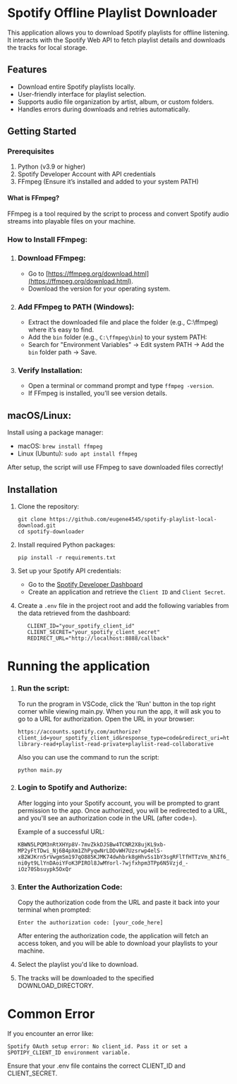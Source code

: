 # Spotify Offline Playlist Downloader
This application allows you to download Spotify playlists for offline listening.  It interacts with the Spotify Web API to fetch playlist details and downloads the tracks for local storage.


## Features
- Download entire Spotify playlists locally.
- User-friendly interface for playlist selection.
- Supports audio file organization by artist, album, or custom folders.
- Handles errors during downloads and retries automatically.

## Getting Started
### Prerequisites
1. Python (v3.9 or higher)
2. Spotify Developer Account with API credentials
3. FFmpeg (Ensure it’s installed and added to your system PATH)
#### What is FFmpeg?
FFmpeg is a tool required by the script to process and convert Spotify audio streams into playable files on your machine.
### How to Install FFmpeg:
1. ### Download FFmpeg:
   - Go to [https://ffmpeg.org/download.html](https://ffmpeg.org/download.html).
   - Download the version for your operating system.
2. ### Add FFmpeg to PATH (Windows):
   - Extract the downloaded file and place the folder (e.g., C:\ffmpeg) where it’s easy to find.
   - Add the `bin` folder (e.g., `C:\ffmpeg\bin`) to your system PATH:
   - Search for "Environment Variables" → Edit system PATH → Add the `bin` folder path → Save.
3. ### Verify Installation:
   - Open a terminal or command prompt and type `ffmpeg -version`.
   - If FFmpeg is installed, you’ll see version details.

## macOS/Linux:
Install using a package manager:
- macOS: `brew install ffmpeg`
- Linux (Ubuntu): `sudo apt install ffmpeg`

After setup, the script will use FFmpeg to save downloaded files correctly!

## Installation
1. Clone the repository:
   ```
   git clone https://github.com/eugene4545/spotify-playlist-local-download.git 
   cd spotify-downloader
   ```
2. Install required Python packages:
   ```
   pip install -r requirements.txt  
   ```
3. Set up your Spotify API credentials:
    - Go to the [Spotify Developer Dashboard](https://developer.spotify.com/dashboard)
    - Create an application and retrieve the `Client ID` and `Client Secret`.
   
4. Create a `.env` file in the project root and add the following variables from the data retrieved from the dashboard:
   ```
      CLIENT_ID="your_spotify_client_id"
      CLIENT_SECRET="your_spotify_client_secret"
      REDIRECT_URL="http://localhost:8888/callback"
   ```
# Running the application
1. ### Run the script:
   To run the program in VSCode, click the 'Run' button in the top right corner while viewing main.py.
   When you run the app, it will ask you to go to a URL for authorization. Open the URL in your browser:
   ```
   https://accounts.spotify.com/authorize?client_id=your_spotify_client_id&response_type=code&redirect_uri=http%3A%2F%2Flocalhost%3A8888%2Fcallback&scope=user-library-read+playlist-read-private+playlist-read-collaborative
   ```
   Also you can use the command to run the script:
   ```
   python main.py
   ```
   
3. ### Login to Spotify and Authorize:
   After logging into your Spotify account, you will be prompted to grant permission to the app. Once authorized, you will be redirected to a URL, and you'll see an authorization code in the URL (after code=).

   Example of a successful URL:
   ```
   KBWN5LPQM3nRtXHYp8V-7mvZkkDJSBw4TCNR2X8ujKL9xb-MP2yFtTDwi_Nj6B4pXm1ZhPyqwNrLDDvWH7Uzsrwp4elS-xB2WJKrn5rVwgmSm197qO885KJMK74dwhbrk8gHhvSs1bY3sgRFlTfHTTzVm_NhIf6_UqCmjAy5FoAjzmxIp5WvKht906ksi42cQKhO-ni0yt9LlYnDAoiYFoK3PIROl8JwMYorl-7wjfxhpm3TPp6N5Vzjd_-iOz70Sbsuypk5OxQr
   ```
4. ### Enter the Authorization Code:
   Copy the authorization code from the URL and paste it back into your terminal when prompted:
   ```
   Enter the authorization code: [your_code_here]
   ```
   After entering the authorization code, the application will fetch an access token, and you will be able to download your playlists to your machine.
5. Select the playlist you'd like to download.
6. The tracks will be downloaded to the specified DOWNLOAD_DIRECTORY.

# Common Error
If you encounter an error like:
```
Spotify OAuth setup error: No client_id. Pass it or set a SPOTIPY_CLIENT_ID environment variable.
```

Ensure that your .env file contains the correct CLIENT_ID and CLIENT_SECRET.







      




